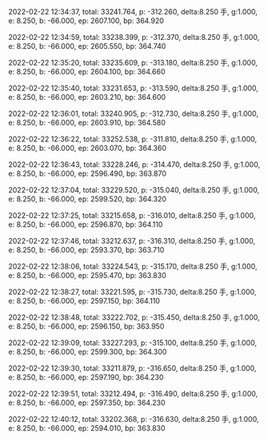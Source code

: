 2022-02-22 12:34:37, total: 33241.764, p: -312.260, delta:8.250 手, g:1.000, e: 8.250, b: -66.000, ep: 2607.100, bp: 364.920

2022-02-22 12:34:59, total: 33238.399, p: -312.370, delta:8.250 手, g:1.000, e: 8.250, b: -66.000, ep: 2605.550, bp: 364.740

2022-02-22 12:35:20, total: 33235.609, p: -313.180, delta:8.250 手, g:1.000, e: 8.250, b: -66.000, ep: 2604.100, bp: 364.660

2022-02-22 12:35:40, total: 33231.653, p: -313.590, delta:8.250 手, g:1.000, e: 8.250, b: -66.000, ep: 2603.210, bp: 364.600

2022-02-22 12:36:01, total: 33240.905, p: -312.730, delta:8.250 手, g:1.000, e: 8.250, b: -66.000, ep: 2603.910, bp: 364.580

2022-02-22 12:36:22, total: 33252.538, p: -311.810, delta:8.250 手, g:1.000, e: 8.250, b: -66.000, ep: 2603.070, bp: 364.360

2022-02-22 12:36:43, total: 33228.246, p: -314.470, delta:8.250 手, g:1.000, e: 8.250, b: -66.000, ep: 2596.490, bp: 363.870

2022-02-22 12:37:04, total: 33229.520, p: -315.040, delta:8.250 手, g:1.000, e: 8.250, b: -66.000, ep: 2599.520, bp: 364.320

2022-02-22 12:37:25, total: 33215.658, p: -316.010, delta:8.250 手, g:1.000, e: 8.250, b: -66.000, ep: 2596.870, bp: 364.110

2022-02-22 12:37:46, total: 33212.637, p: -316.310, delta:8.250 手, g:1.000, e: 8.250, b: -66.000, ep: 2593.370, bp: 363.710

2022-02-22 12:38:06, total: 33224.543, p: -315.170, delta:8.250 手, g:1.000, e: 8.250, b: -66.000, ep: 2595.470, bp: 363.830

2022-02-22 12:38:27, total: 33221.595, p: -315.730, delta:8.250 手, g:1.000, e: 8.250, b: -66.000, ep: 2597.150, bp: 364.110

2022-02-22 12:38:48, total: 33222.702, p: -315.450, delta:8.250 手, g:1.000, e: 8.250, b: -66.000, ep: 2596.150, bp: 363.950

2022-02-22 12:39:09, total: 33227.293, p: -315.100, delta:8.250 手, g:1.000, e: 8.250, b: -66.000, ep: 2599.300, bp: 364.300

2022-02-22 12:39:30, total: 33211.879, p: -316.650, delta:8.250 手, g:1.000, e: 8.250, b: -66.000, ep: 2597.190, bp: 364.230

2022-02-22 12:39:51, total: 33212.494, p: -316.490, delta:8.250 手, g:1.000, e: 8.250, b: -66.000, ep: 2597.350, bp: 364.230

2022-02-22 12:40:12, total: 33202.368, p: -316.630, delta:8.250 手, g:1.000, e: 8.250, b: -66.000, ep: 2594.010, bp: 363.830